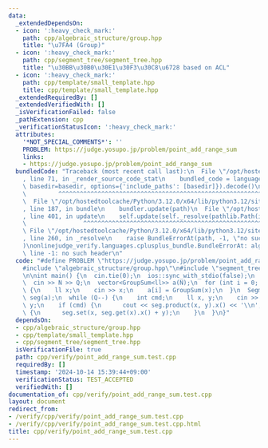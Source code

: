 ```yaml
---
data:
  _extendedDependsOn:
  - icon: ':heavy_check_mark:'
    path: cpp/algebraic_structure/group.hpp
    title: "\u7FA4 (Group)"
  - icon: ':heavy_check_mark:'
    path: cpp/segment_tree/segment_tree.hpp
    title: "\u30BB\u30B0\u30E1\u30F3\u30C8\u6728 based on ACL"
  - icon: ':heavy_check_mark:'
    path: cpp/template/small_template.hpp
    title: cpp/template/small_template.hpp
  _extendedRequiredBy: []
  _extendedVerifiedWith: []
  _isVerificationFailed: false
  _pathExtension: cpp
  _verificationStatusIcon: ':heavy_check_mark:'
  attributes:
    '*NOT_SPECIAL_COMMENTS*': ''
    PROBLEM: https://judge.yosupo.jp/problem/point_add_range_sum
    links:
    - https://judge.yosupo.jp/problem/point_add_range_sum
  bundledCode: "Traceback (most recent call last):\n  File \"/opt/hostedtoolcache/Python/3.12.0/x64/lib/python3.12/site-packages/onlinejudge_verify/documentation/build.py\"\
    , line 71, in _render_source_code_stat\n    bundled_code = language.bundle(stat.path,\
    \ basedir=basedir, options={'include_paths': [basedir]}).decode()\n          \
    \         ^^^^^^^^^^^^^^^^^^^^^^^^^^^^^^^^^^^^^^^^^^^^^^^^^^^^^^^^^^^^^^^^^^^^^^^^^^^^^^^^^\n\
    \  File \"/opt/hostedtoolcache/Python/3.12.0/x64/lib/python3.12/site-packages/onlinejudge_verify/languages/cplusplus.py\"\
    , line 187, in bundle\n    bundler.update(path)\n  File \"/opt/hostedtoolcache/Python/3.12.0/x64/lib/python3.12/site-packages/onlinejudge_verify/languages/cplusplus_bundle.py\"\
    , line 401, in update\n    self.update(self._resolve(pathlib.Path(included), included_from=path))\n\
    \                ^^^^^^^^^^^^^^^^^^^^^^^^^^^^^^^^^^^^^^^^^^^^^^^^^^^^^^^^^\n \
    \ File \"/opt/hostedtoolcache/Python/3.12.0/x64/lib/python3.12/site-packages/onlinejudge_verify/languages/cplusplus_bundle.py\"\
    , line 260, in _resolve\n    raise BundleErrorAt(path, -1, \"no such header\"\
    )\nonlinejudge_verify.languages.cplusplus_bundle.BundleErrorAt: algebraic_structure/group.hpp:\
    \ line -1: no such header\n"
  code: "#define PROBLEM \"https://judge.yosupo.jp/problem/point_add_range_sum\"\n\
    #include \"algebraic_structure/group.hpp\"\n#include \"segment_tree/segment_tree.hpp\"\
    \n\nint main() {\n  cin.tie(0);\n  ios::sync_with_stdio(false);\n  int N, Q;\n\
    \  cin >> N >> Q;\n  vector<GroupSum<ll>> a(N);\n  for (int i = 0; i < N; i++)\
    \ {\n    ll x;\n    cin >> x;\n    a[i] = GroupSum(x);\n  }\n  SegmentTree<GroupSum<ll>>\
    \ seg(a);\n  while (Q--) {\n    int cmd;\n    ll x, y;\n    cin >> cmd >> x >>\
    \ y;\n    if (cmd) {\n      cout << seg.product(x, y).x() << '\\n';\n    } else\
    \ {\n      seg.set(x, seg.get(x).x() + y);\n    }\n  }\n}"
  dependsOn:
  - cpp/algebraic_structure/group.hpp
  - cpp/template/small_template.hpp
  - cpp/segment_tree/segment_tree.hpp
  isVerificationFile: true
  path: cpp/verify/point_add_range_sum.test.cpp
  requiredBy: []
  timestamp: '2024-10-14 15:39:44+09:00'
  verificationStatus: TEST_ACCEPTED
  verifiedWith: []
documentation_of: cpp/verify/point_add_range_sum.test.cpp
layout: document
redirect_from:
- /verify/cpp/verify/point_add_range_sum.test.cpp
- /verify/cpp/verify/point_add_range_sum.test.cpp.html
title: cpp/verify/point_add_range_sum.test.cpp
---
```

